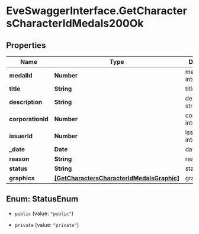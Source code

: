 # EveSwaggerInterface.GetCharactersCharacterIdMedals200Ok

## Properties
Name | Type | Description | Notes
------------ | ------------- | ------------- | -------------
**medalId** | **Number** | medal_id integer | 
**title** | **String** | title string | 
**description** | **String** | description string | 
**corporationId** | **Number** | corporation_id integer | 
**issuerId** | **Number** | issuer_id integer | 
**_date** | **Date** | date string | 
**reason** | **String** | reason string | 
**status** | **String** | status string | 
**graphics** | [**[GetCharactersCharacterIdMedalsGraphic]**](GetCharactersCharacterIdMedalsGraphic.md) | graphics array | 


<a name="StatusEnum"></a>
## Enum: StatusEnum


* `public` (value: `"public"`)

* `private` (value: `"private"`)




